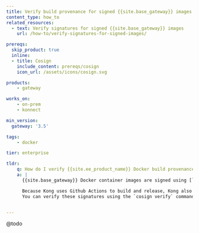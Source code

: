 ```yaml
---
title: Verify build provenance for signed {{site.base_gateway}} images
content_type: how_to
related_resources:
  - text: Verify signatures for signed {{site.base_gateway}} images
    url: /how-to/verify-signatures-for-signed-images/

prereqs:
  skip_product: true
  inline:
  - title: Cosign
    include_content: prereqs/cosign
    icon_url: /assets/icons/cosign.svg

products:
    - gateway

works_on:
    - on-prem
    - konnect

min_version:
  gateway: '3.5'

tags:
    - docker

tier: enterprise

tldr:
    q: How do I verify {{site.ee_product_name}} Docker build provenance?
    a: |
      {{site.base_gateway}} Docker container images are signed using [`cosign`](https://github.com/sigstore/cosign), with signatures published to the Docker Hub repository `kong/notary`.

      Because Kong uses Github Actions to build and release, Kong also uses Github’s OIDC identity to sign images.
      You can verify these signatures using the `cosign verify` command.


---
```


@todo